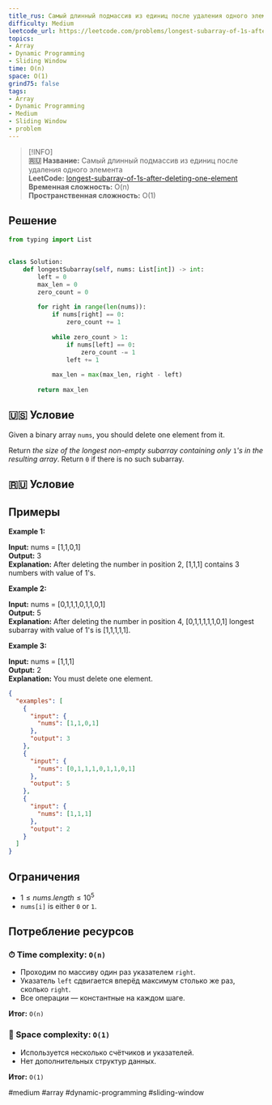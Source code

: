 ```yaml
---
title_rus: Самый длинный подмассив из единиц после удаления одного элемента
difficulty: Medium
leetcode_url: https://leetcode.com/problems/longest-subarray-of-1s-after-deleting-one-element/
topics:
- Array
- Dynamic Programming
- Sliding Window
time: O(n)
space: O(1)
grind75: false
tags:
- Array
- Dynamic Programming
- Medium
- Sliding Window
- problem
---
```


> [!INFO]  
> **🇷🇺 Название:** Самый длинный подмассив из единиц после удаления одного элемента  
> **LeetCode:** [longest-subarray-of-1s-after-deleting-one-element](https://leetcode.com/problems/longest-subarray-of-1s-after-deleting-one-element/)  
> **Временная сложность:** O(n)  
> **Пространственная сложность:** O(1)  

## Решение

```python
from typing import List  
  
  
class Solution:  
    def longestSubarray(self, nums: List[int]) -> int:  
        left = 0  
        max_len = 0  
        zero_count = 0  
  
        for right in range(len(nums)):  
            if nums[right] == 0:  
                zero_count += 1  
  
            while zero_count > 1:  
                if nums[left] == 0:  
                    zero_count -= 1  
                left += 1  
  
            max_len = max(max_len, right - left)  
  
        return max_len
```

## 🇺🇸 Условие

Given a binary array `nums`, you should delete one element from it.

Return _the size of the longest non-empty subarray containing only_ `1`_'s in the resulting array_. Return `0` if there is no such subarray.

## 🇷🇺 Условие

<!-- Место для вставки перевода на русском языке -->

## Примеры

**Example 1:**

**Input:** nums = [1,1,0,1]  
**Output:** 3  
**Explanation:** After deleting the number in position 2, [1,1,1] contains 3 numbers with value of 1's.  

**Example 2:**

**Input:** nums = [0,1,1,1,0,1,1,0,1]  
**Output:** 5  
**Explanation:** After deleting the number in position 4, [0,1,1,1,1,1,0,1] longest subarray with value of 1's is [1,1,1,1,1].  

**Example 3:**

**Input:** nums = [1,1,1]  
**Output:** 2  
**Explanation:** You must delete one element.  

```json
{
  "examples": [
    {
      "input": {
        "nums": [1,1,0,1]
      },
      "output": 3
    },
    {
      "input": {
        "nums": [0,1,1,1,0,1,1,0,1]
      },
      "output": 5
    },
    {
      "input": {
        "nums": [1,1,1]
      },
      "output": 2
    }
  ]
}
```

## Ограничения

- $1 \leq nums.length \leq 10^5$
- `nums[i]` is either `0` or `1`.

## Потребление ресурсов
### ⏱ Time complexity: `O(n)`

- Проходим по массиву один раз указателем `right`.
- Указатель `left` сдвигается вперёд максимум столько же раз, сколько `right`.
- Все операции — константные на каждом шаге.

**Итог:** `O(n)`

### 🧠 Space complexity: `O(1)`

- Используется несколько счётчиков и указателей.
- Нет дополнительных структур данных.

**Итог:** `O(1)`

#medium #array #dynamic-programming #sliding-window
